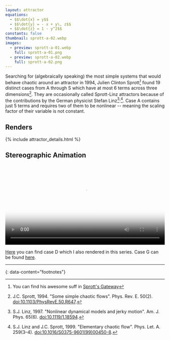 ```yaml
---
layout: attractor
equations:
  - $$\dot{x} = y$$
  - $$\dot{y} = - x + y\, z$$
  - $$\dot{z} = 1 - y^2$$
constants: false
thumbnail: sprott-a-02.webp
images:
  - preview: sprott-a-01.webp
    full: sprott-a-01.png
  - preview: sprott-a-02.webp
    full: sprott-a-02.png
---
```

Searching for (algebraically speaking) the most simple systems that would behave chaotic around an attractor in 1994, Julien Clinton Sprott[^sprott] found 19 distinct cases from A through S which have at most 6 terms across three dimensions[^original-paper].
They are occasionally called Sprott-Linz attractors because of the contributions by the German physicist Stefan Linz[^linz-one]<sup>,</sup>[^linz-two].
Case A contains just 5 terms and requires two of them to be nonlinear -- meaning the scaling factor of their variable is not constant.


## Renders

{% include attractor_details.html %}

## Stereographic Animation
<video controls loop style="width: 100%;" poster="/assets/images/attractors/sprott-a-stereo.png">
  <source src="/assets/images/attractors/sprott-a-stereo.mp4" type="video/mp4">
</video>

[Here](../sprott-d) you can find case D which I also rendered in this series.
Case G can be found [here](../sprott-g).

---
{: data-content="footnotes"}

[^sprott]: You can find his awesome suff in [Sprott's Gateway](https://sprott.physics.wisc.edu/)

[^original-paper]: J.C. Sprott, 1994. \"Some simple chaotic flows\". Phys. Rev. E. 50(2). [doi:10.1103/PhysRevE.50.R647](https://doi.org/10.1103/PhysRevE.50.R647).

[^linz-one]: S.J. Linz, 1997. \"Nonlinear dynamical models and jerky motion\". Am. J. Phys. 65(6). [doi:10.1119/1.18594](https://doi.org/10.1119/1.18594).

[^linz-two]: S.J. Linz and J.C. Sprott, 1999. \"Elementary chaotic flow\". Phys. Let. A. 259(3–4). [doi:10.1016/S0375-9601(99)00450-8](https://doi.org/10.1016/S0375-9601(99)00450-8).
